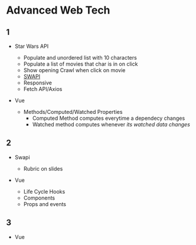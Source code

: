# Advanced Web Tech

## 1

- Star Wars API
  - Populate and unordered list with 10 characters
  - Populate a list of movies that char is in on click
  - Show opening Crawl when click on movie
  - [SWAPI](https://swapi.co/)
  - Responsive
  - Fetch API/Axios

- Vue
  - Methods/Computed/Watched Properties
    - Computed Method computes everytime a dependecy changes
    - Watched method computes whenever _its watched data changes_

## 2

- Swapi
  - Rubric on slides

- Vue
  - Life Cycle Hooks
  - Components
  - Props and events

## 3

- Vue
